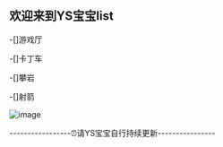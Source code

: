 ## 欢迎来到YS宝宝list

-[]游戏厅

-[]卡丁车

-[]攀岩

-[]射箭

![image](https://github.com/shawnHsx/shawnHsx.github.io/raw/master/images/ys_list.png)


-----------------⏰请YS宝宝自行持续更新----------------
